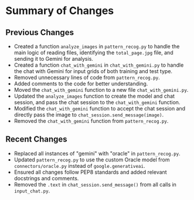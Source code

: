 # Summary of Changes

## Previous Changes
- Created a function `analyze_images` in `pattern_recog.py` to handle the main logic of reading files, identifying the `total_page.jpg` file, and sending it to Gemini for analysis.
- Created a function `chat_with_gemini` in `chat_with_gemini.py` to handle the chat with Gemini for input grids of both training and test type.
- Removed unnecessary lines of code from `pattern_recog.py`.
- Added comments to the code for better understanding.
- Moved the `chat_with_gemini` function to a new file `chat_with_gemini.py`.
- Updated the `analyze_images` function to create the model and chat session, and pass the chat session to the `chat_with_gemini` function.
- Modified the `chat_with_gemini` function to accept the chat session and directly pass the image to `chat_session.send_message(image)`.
- Removed the `chat_with_gemini` function from `pattern_recog.py`.

## Recent Changes
- Replaced all instances of "gemini" with "oracle" in `pattern_recog.py`.
- Updated `pattern_recog.py` to use the custom Oracle model from `connectors/oracle.py` instead of `google.generativeai`.
- Ensured all changes follow PEP8 standards and added relevant docstrings and comments.
- Removed the `.text` in `chat_session.send_message()` from all calls in `input_chat.py`.